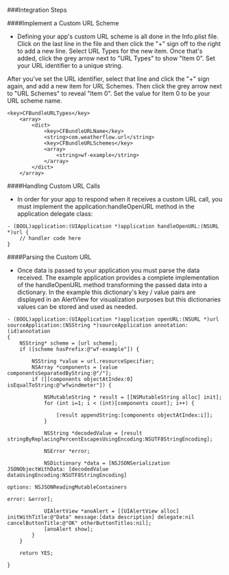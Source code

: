 ###Integration Steps

####Implement a Custom URL Scheme
* Defining your app's custom URL scheme is all done in the Info.plist file. Click on the last line in the file and then click the "+" sign off to the right to add a new line. Select URL Types for the new item. Once that's added, click the grey arrow next to "URL Types" to show "Item 0". Set your URL identifier to a unique string.

After you've set the URL identifier, select that line and click the "+" sign again, and add a new item for URL Schemes. Then click the grey arrow next to "URL Schemes" to reveal "Item 0". Set the value for Item 0 to be your URL scheme name.

```
<key>CFBundleURLTypes</key>
	<array>
		<dict>
			<key>CFBundleURLName</key>
			<string>com.weatherflow.url</string>
			<key>CFBundleURLSchemes</key>
			<array>
				<string>wf-example</string>
			</array>
		</dict>
	</array>
```
	
####Handling Custom URL Calls
* In order for your app to respond when it receives a custom URL call, you must implement the application:handleOpenURL method in the application delegate class:

```
- (BOOL)application:(UIApplication *)application handleOpenURL:(NSURL *)url {
    // handler code here
}
```

####Parsing the Custom URL
* Once data is passed to your application you must parse the data received.  The example application provides a complete implementation of the handleOpenURL method transforming the passed data into a dictionary.  In the example this dictionary's key / value pairs are displayed in an AlertView for visualization purposes but this dictionaries values can be stored and used as needed.

```
- (BOOL)application:(UIApplication *)application openURL:(NSURL *)url sourceApplication:(NSString *)sourceApplication annotation:(id)annotation
{
    NSString* scheme = [url scheme];
    if ([scheme hasPrefix:@"wf-example"]) {
        
        NSString *value = url.resourceSpecifier;
        NSArray *components = [value componentsSeparatedByString:@"/"];
        if ([[components objectAtIndex:0] isEqualToString:@"wfwindmeter"]) {
            
            NSMutableString * result = [[NSMutableString alloc] init];
            for (int i=1; i < (int)[components count]; i++) {
                
                [result appendString:[components objectAtIndex:i]];
            }
            
            NSString *decodedValue = [result stringByReplacingPercentEscapesUsingEncoding:NSUTF8StringEncoding];
            
            NSError *error;
            
            NSDictionary *data = [NSJSONSerialization JSONObjectWithData: [decodedValue dataUsingEncoding:NSUTF8StringEncoding]
                                                                 options: NSJSONReadingMutableContainers
                                                                   error: &error];
            
            UIAlertView *anoAlert = [[UIAlertView alloc] initWithTitle:@"Data" message:[data description] delegate:nil cancelButtonTitle:@"OK" otherButtonTitles:nil];
            [anoAlert show];
        }
    }
    
    return YES;
    
}
```

